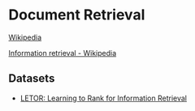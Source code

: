 # Document Retrieval
[Wikipedia](https://en.wikipedia.org/wiki/Document_retrieval)

[Information retrieval - Wikipedia](https://en.wikipedia.org/wiki/Information_retrieval)

## Datasets
- [LETOR: Learning to Rank for Information Retrieval](https://www.microsoft.com/en-us/research/project/letor-learning-rank-information-retrieval/overview/)